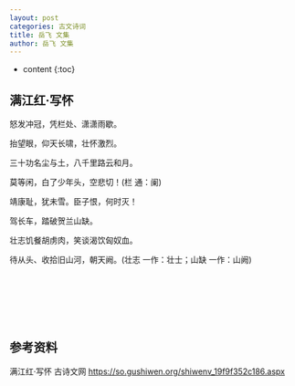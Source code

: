 ```yaml
---
layout: post
categories: 古文诗词
title: 岳飞 文集
author: 岳飞 文集
---
```

* content
{:toc}

## 满江红·写怀

怒发冲冠，凭栏处、潇潇雨歇。

抬望眼，仰天长啸，壮怀激烈。

三十功名尘与土，八千里路云和月。

莫等闲，白了少年头，空悲切！(栏 通：阑)



靖康耻，犹未雪。臣子恨，何时灭！

驾长车，踏破贺兰山缺。

壮志饥餐胡虏肉，笑谈渴饮匈奴血。

待从头、收拾旧山河，朝天阙。(壮志 一作：壮士；山缺 一作：山阙) 




<br/><br/><br/><br/><br/>
## 参考资料

满江红·写怀  古诗文网 <https://so.gushiwen.org/shiwenv_19f9f352c186.aspx>